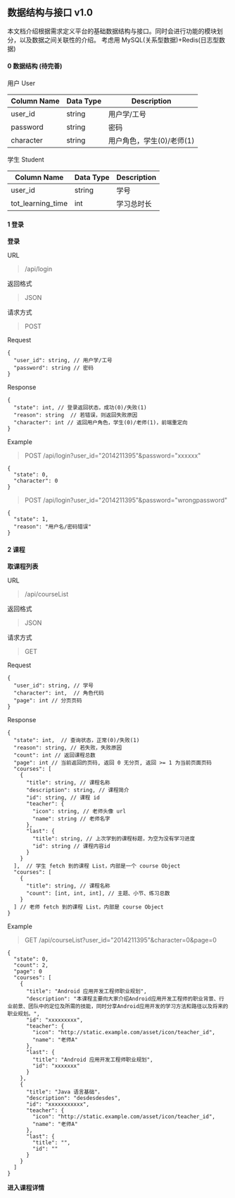 ## 数据结构与接口 v1.0  
本文档介绍根据需求定义平台的基础数据结构与接口。同时会进行功能的模块划分，以及数据之间关联性的介绍。
考虑用 MySQL(关系型数据)+Redis(日志型数据)

#### 0 数据结构 (待完善)  
用户 User

Column Name | Data Type | Description
----------- | --------- | -----------
user_id | string | 用户学/工号
password | string | 密码
character | string | 用户角色，学生(0)/老师(1)

学生 Student  

Column Name | Data Type | Description
----------- | --------- | -----------
user_id | string | 学号
tot_learning_time | int | 学习总时长



#### 1 登录

**登录**

URL
> /api/login

返回格式
> JSON

请求方式
> POST

Request

    {
      "user_id": string, // 用户学/工号
      "password": string // 密码
    }

Response  

    {
      "state": int, // 登录返回状态，成功(0)/失败(1)
      "reason": string  // 若错误，则返回失败原因
      "character": int // 返回用户角色，学生(0)/老师(1)，前端重定向
    }

Example  
> POST /api/login?user_id="2014211395"&password="xxxxxx"

    {
      "state": 0,
      "character": 0
    }

> POST /api/login?user_id="2014211395"&password="wrongpassword"

    {
      "state": 1,
      "reason": "用户名/密码错误"
    }

#### 2 课程  
**取课程列表**

URL  
> /api/courseList

返回格式  
> JSON

请求方式  
> GET

Request

    {
      "user_id": string, // 学号
      "character": int,  // 角色代码
      "page": int // 分页页码
    }

Response

    {
      "state": int,  // 查询状态，正常(0)/失败(1)
      "reason": string, // 若失败，失败原因
      "count": int // 返回课程总数
      "page": int // 当前返回的页码, 返回 0 无分页, 返回 >= 1 为当前页面页码
      "courses": [
        {
          "title": string, // 课程名称
          "description": string, // 课程简介
          "id": string, // 课程 id
          "teacher": {
            "icon": string, // 老师头像 url
            "name": string // 老师名字
          },
          "last": {
            "title": string, // 上次学到的课程标题，为空为没有学习进度
            "id": string // 课程内容id
          }
        }
      ],  // 学生 fetch 到的课程 List，内部是一个 course Object
      "courses": [
        {
          "title": string, // 课程名称
          "count": [int, int, int], // 主题、小节、练习总数
        }
      ] // 老师 fetch 到的课程 List，内部是 course Object
    }

Example  
> GET /api/courseList?user_id="2014211395"&character=0&page=0

    {
      "state": 0,
      "count": 2,
      "page": 0
      "courses": [
        {
          "title": "Android 应用开发工程师职业规划",
          "description": "本课程主要向大家介绍Android应用开发工程师的职业背景、行业前景、团队中的定位及所需的技能，同时分享Android应用开发的学习方法和路径以及将来的职业规划。",
          "id": "xxxxxxxxx",
          "teacher": {
            "icon": "http://static.example.com/asset/icon/teacher_id",
            "name": "老师A"
          },
          "last": {
            "title": "Android 应用开发工程师职业规划",
            "id": "xxxxxxx"
          }
        },
        {
          "title": "Java 语言基础"，
          "description": "desdesdesdes",
          "id": "xxxxxxxxxxx",
          "teacher": {
            "icon": "http://static.example.com/asset/icon/teacher_id",
            "name": "老师A"
          },
          "last": {
            "title": "",
            "id": ""
          }
        }
      ]
    }

**进入课程详情**
